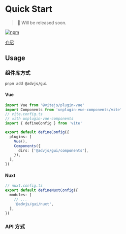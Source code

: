 # Quick Start

> 🧪 Will be released soon.

[![npm](https://img.shields.io/npm/v/@advjs/gui)](https://www.npmjs.com/package/@advjs/gui)

[介绍](/agui/)

## Usage

### 组件库方式

```bash
pnpm add @advjs/gui
```

#### Vue

```ts
import Vue from '@vitejs/plugin-vue'
import Components from 'unplugin-vue-components/vite'
// vite.config.ts
// with unplugin-vue-components
import { defineConfig } from 'vite'

export default defineConfig({
  plugins: [
    Vue(),
    Components({
      dirs: ['@advjs/gui/components'],
    }),
  ],
})
```

#### Nuxt

```ts
// nuxt.config.ts
export default defineNuxtConfig({
  modules: [
    // ...
    '@advjs/gui/nuxt',
  ],
})
```

### API 方式
